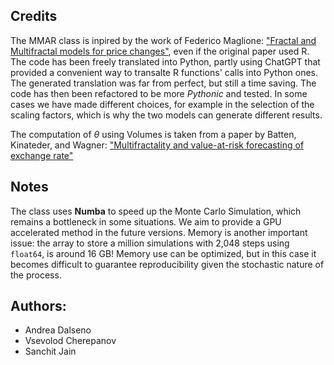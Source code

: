 ## Credits
The MMAR class is inpired by the work of Federico Maglione: ["Fractal and Multifractal models for price changes"](https://www.academia.edu/89617926/Fractal_and_Multifractal_models_for_price_changes), even if the original paper used R. The code has been freely translated into Python, partly using ChatGPT that provided a convenient way to transalte R functions' calls into Python ones. The generated translation was far from perfect, but still a time saving. The code has then been refactored to be more *Pythonic* and tested. In some cases we have made different choices, for example in the selection of the scaling factors, which is why the two models can generate different results.

The computation of $\theta$ using Volumes is taken from a paper by Batten, Kinateder, and Wagner: ["Multifractality and value-at-risk forecasting of exchange rate"](https://doi.org/10.1016/j.physa.2014.01.024)

## Notes
The class uses **Numba** to speed up the Monte Carlo Simulation, which remains a bottleneck in some situations. We aim to provide a GPU accelerated method in the future versions. Memory is another important issue: the array to store a million simulations with 2,048 steps using `float64`, is around 16 GB! Memory use can be optimized, but in this case it becomes difficult to guarantee reproducibility given the stochastic nature of the process. 

## Authors:
- Andrea Dalseno
- Vsevolod Cherepanov
- Sanchit Jain